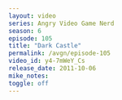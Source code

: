 ```yaml
---
layout: video
series: Angry Video Game Nerd
season: 6
episode: 105
title: "Dark Castle"
permalink: /avgn/episode-105
video_id: y4-7mWeY_Cs
release_date: 2011-10-06
mike_notes:
toggle: off
---
```

